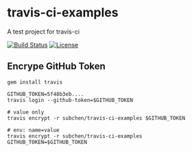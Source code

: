 # travis-ci-examples
A test project for travis-ci

[![Build Status](https://travis-ci.org/subchen/travis-ci-examples.svg?branch=master)](https://travis-ci.org/subchen/travis-ci-examples)
[![License](http://img.shields.io/badge/License-Apache_2-red.svg?style=flat)](http://www.apache.org/licenses/LICENSE-2.0)

## Encrype GitHub Token

```
gem install travis

GITHUB_TOKEN=5f48b3eb....
travis login --github-token=$GITHUB_TOKEN

# value only
travis encrypt -r subchen/travis-ci-examples $GITHUB_TOKEN

# env: name=value
travis encrypt -r subchen/travis-ci-examples GITHUB_TOKEN=$GITHUB_TOKEN
```
